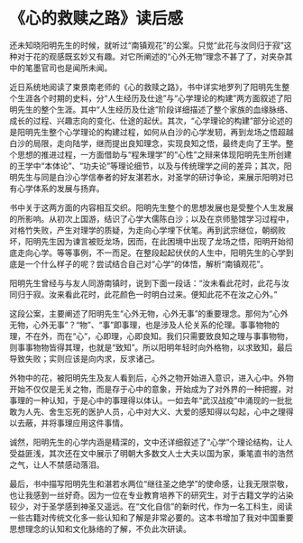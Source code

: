 # 《心的救赎之路》读后感

还未知晓阳明先生的时候，就听过“南镇观花”的公案。只觉“此花与汝同归于寂”这种对于花的观感既玄妙又有趣。对它所阐述的“心外无物”理念不甚了了，对夹杂其中的笔墨官司也是闻所未闻。

近日系统地阅读了束景南老师的《心的救赎之路》，书中详实地罗列了阳明先生整个生涯各个时期的史料，分“人生经历及仕途”与“心学理论的构建”两方面叙述了阳明先生的整个生涯。其中“人生经历及仕途”阶段详细描述了整个家族的血缘脉络、成长的过程、兴趣志向的变化、仕途的起伏。其次，“心学理论的构建”部分论述的是阳明先生整个心学理论的构建过程，如何从白沙的心学发轫，再到龙场之悟超越白沙的局限，走向陆学，继而提出良知理念，实现良知之悟，最终走向了王学。整个思想的推进过程，一方面借助与“程朱理学”的“心性”之辩来体现阳明先生所创建的王学中“本体论”、“功夫论”等理论细节，以及与传统理学之间的差异；其次，阳明先生与同是白沙心学信奉者的好友湛若水，对圣学的研讨争论，来展示阳明对已有心学体系的发展与扬弃。

书中关于这两方面的内容相互交织。阳明先生整个的思想发展也是受整个人生发展的所影响。从初次上国游，结识了心学大儒陈白沙；以及在京师塾馆学习过程中，对格竹失败，产生对理学的质疑，为走向心学埋下伏笔。再到武宗继位，朝纲败坏，阳明先生因为谏言被贬龙场，因而，在此困境中出现了龙场之悟，阳明开始彻底走向心学。等等事例，不一而足。在整段起起伏伏的人生中，阳明先生的心学到底是一个什么样子的呢？尝试结合自己对“心学”的体悟，解析“南镇观花”。

阳明先生曾经与与友人同游南镇时，说到下面一段话：“汝未看此花时，此花与汝同归于寂。汝来看此花时，此花颜色一时明白过来。便知此花不在汝之心外。”

这段公案，主要阐述了阳明先生“心外无物，心外无事”的重要理念。那何为“心外无物，心外无事”？“物”、“事”即事理，也是涉及人伦关系的伦理。事事物物的理，不在外，而在“心”，心即理，心即良知。我们只需要致良知之理与事事物物，则事事物物皆得其理，也就是“致知”。所以阳明年轻时向外格物，以求致知，最后导致失败；实则应该是向内求，反求诸己。

外物中的花，被阳明先生及友人看到后，心外之物开始进入意识，进入心中。外物开始不仅仅是无关之物，而是存于心中的意象，开始成为了对外界的一种把握，对事理的一种认知，于是心中的事理得以体认。一如去年“武汉战疫”中涌现的一批批敢为人先、舍生忘死的医护人员，心中对大义、大爱的感知得以勾起，心中之理得以去蔽，并将事理应用这件事情。

诚然，阳明先生的心学内涵是精深的，文中还详细叙述了“心学”个理论结构，让人受益匪浅，其次还在文中展示了明朝大多数文人士大夫以国为家，秉笔直书的浩然之气，让人不禁感动落泪。

最后，书中描写阳明先生和湛若水两位“继往圣之绝学”的使命感，让我无限崇敬，也让我感到一丝好奇。因为一位在专业教育培养下的研究生，对于古籍文学的沾染较少，对于圣学感到神圣又遥远。在“文化自信”的新时代，作为一名工科生，阅读一些古籍对传统文化多一些认知和了解是非常必要的。这本书增加了我对中国重要思想理念的认知和文化脉络的了解，不负此次研读。


